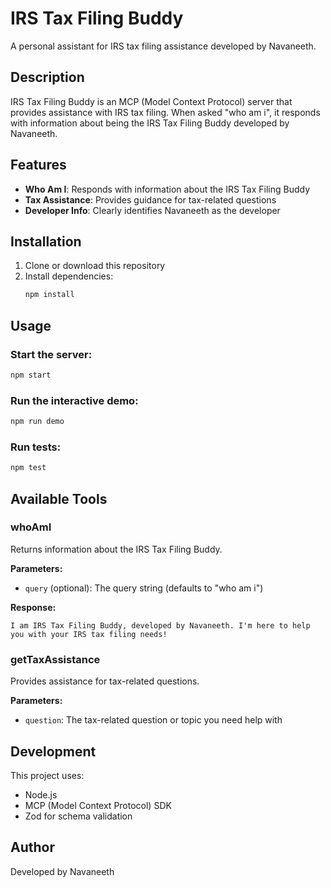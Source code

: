 # IRS Tax Filing Buddy

A personal assistant for IRS tax filing assistance developed by Navaneeth.

## Description

IRS Tax Filing Buddy is an MCP (Model Context Protocol) server that provides assistance with IRS tax filing. When asked "who am i", it responds with information about being the IRS Tax Filing Buddy developed by Navaneeth.

## Features

- **Who Am I**: Responds with information about the IRS Tax Filing Buddy
- **Tax Assistance**: Provides guidance for tax-related questions
- **Developer Info**: Clearly identifies Navaneeth as the developer

## Installation

1. Clone or download this repository
2. Install dependencies:
   ```bash
   npm install
   ```

## Usage

### Start the server:
```bash
npm start
```

### Run the interactive demo:
```bash
npm run demo
```

### Run tests:
```bash
npm test
```

## Available Tools

### whoAmI
Returns information about the IRS Tax Filing Buddy.

**Parameters:**
- `query` (optional): The query string (defaults to "who am i")

**Response:**
```
I am IRS Tax Filing Buddy, developed by Navaneeth. I'm here to help you with your IRS tax filing needs!
```

### getTaxAssistance
Provides assistance for tax-related questions.

**Parameters:**
- `question`: The tax-related question or topic you need help with

## Development

This project uses:
- Node.js
- MCP (Model Context Protocol) SDK
- Zod for schema validation

## Author

Developed by Navaneeth
